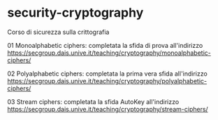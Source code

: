 # security-cryptography
Corso di sicurezza sulla crittografia

01 Monoalphabetic ciphers: completata la sfida di prova all'indirizzo https://secgroup.dais.unive.it/teaching/cryptography/monoalphabetic-ciphers/

02 Polyalphabetic ciphers: completata la prima vera sfida all'indirizzo https://secgroup.dais.unive.it/teaching/cryptography/polyalphabetic-ciphers/

03 Stream ciphers: completata la sfida AutoKey all'indirizzo https://secgroup.dais.unive.it/teaching/cryptography/stream-ciphers/
